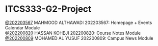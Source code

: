 # ITCS333-G2-Project
[@202203567](https://github.com/202203567) MAHMOOD ALTHAWADI 202203567: Homepage + Events Calendar Module\
[@202200820](https://github.com/202200820) HASSAN KOHEJI 202200820: Course Notes Module
[@202200809](https://github.com/Master246jet) MOHAMED AL YUSUF 202200809: Campus News Module